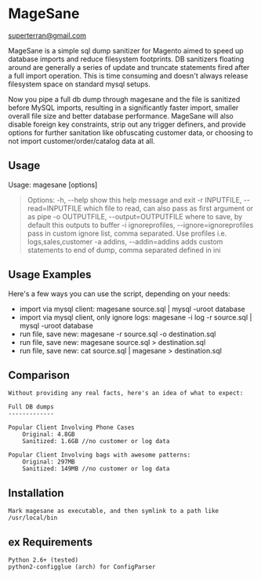 MageSane
========
superterran@gmail.com

MageSane is a simple sql dump sanitizer for Magento aimed to speed up database imports and
reduce filesystem footprints. DB sanitizers floating around are generally a series of update and truncate
statements fired after a full import operation. This is time consuming and doesn't always release filesystem space
on standard mysql setups.

Now you pipe a full db dump through magesane and the file is sanitized before MySQL imports, resulting in a
significantly faster import, smaller overall file size and better database performance. MageSane will also disable
foreign key constraints, strip out any trigger definers, and provide options for further sanitation like obfuscating
customer data, or choosing to not import customer/order/catalog data at all.

Usage
-----

Usage: magesane [options]

>    Options:
>      -h, --help            show this help message and exit
>      -r INPUTFILE, --read=INPUTFILE
>                            which file to read, can also pass as first argument or
>                            as pipe
>      -o OUTPUTFILE, --output=OUTPUTFILE
>                            where to save, by default this outputs to buffer
>      -i ignoreprofiles, --ignore=ignoreprofiles
>                            pass in custom ignore list, comma separated. Use
>                            profiles i.e. logs,sales,customer
>      -a addins, --addin=addins
>                            adds custom statements to end of dump, comma separated
>                            defined in ini

Usage Examples
--------------

Here's a few ways you can use the script, depending on your needs:

* import via mysql client: magesane source.sql | mysql -uroot database
* import via mysql client, only ignore logs: magesane -i log -r source.sql | mysql -uroot database
* run file, save new: magesane -r source.sql -o destination.sql
* run file, save new: magesane source.sql > destination.sql
* run file, save new: cat source.sql | magesane > destination.sql

Comparison
----------

    Without providing any real facts, here's an idea of what to expect:

    Full DB dumps
    -------------

    Popular Client Involving Phone Cases
        Original: 4.8GB
        Sanitized: 1.6GB //no customer or log data

    Popular Client Involving bags with awesome patterns:
        Original: 297MB
        Sanitized: 149MB //no customer or log data

Installation
------------

    Mark magesane as executable, and then symlink to a path like /usr/local/bin
ex
Requirements
------------
    Python 2.6+ (tested)
    python2-configglue (arch) for ConfigParser
